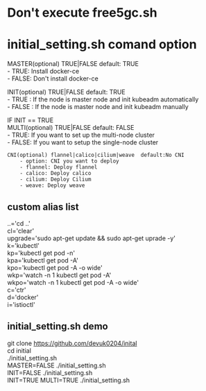 # Don't execute free5gc.sh

# initial_setting.sh comand option   
MASTER(optional) TRUE|FALSE  default: TRUE   
    - TRUE: Install docker-ce   
    - FALSE: Don't install docker-ce   

INIT(optional) TRUE|FALSE  default: TRUE   
    - TRUE : If the node is master node and init kubeadm automatically   
    - FALSE : If the node is master node and init kubeadm manually   

IF INIT == TRUE   
    MULTI(optional) TRUE|FALSE  default: FALSE   
        - TRUE: If you want to set up the multi-node cluster   
        - FALSE: If you want to setup the single-node cluster   

    CNI(optional) flannel|calico|cilium|weave  default:No CNI   
        - option: CNI you want to deploy   
        - flannel: Deploy flannel   
        - calico: Deploy calico   
        - cilium: Deploy Cilium   
        - weave: Deploy weave   


## custom alias list
..='cd ..'   
cl='clear'   
upgrade='sudo apt-get update && sudo apt-get uprade -y'   
k='kubectl'   
kp='kubectl get pod -n'   
kpa='kubectl get pod -A'   
kpo='kubectl get pod -A -o wide'   
wkp='watch -n 1 kubectl get pod -A'   
wkpo='watch -n 1 kubectl get pod -A -o wide'   
c='ctr'   
d='docker'   
i='istioctl'   


## initial_setting.sh demo
git clone https://github.com/devuk0204/inital   
cd initial   
./initial_setting.sh   
MASTER=FALSE ./initial_setting.sh   
INIT=FALSE ./initial_setting.sh    
INIT=TRUE MULTI=TRUE ./initial_setting.sh
